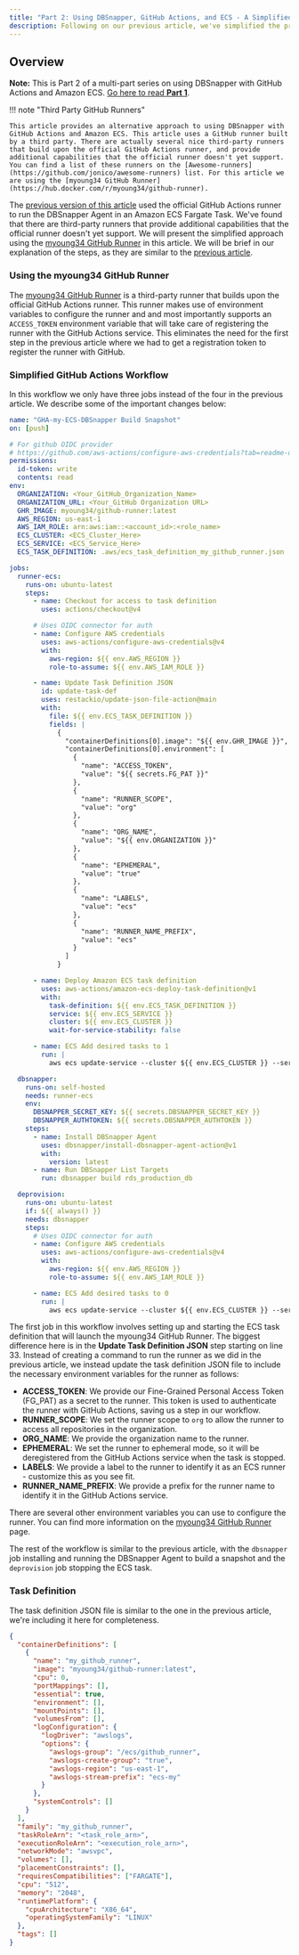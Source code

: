 ```yaml
---
title: "Part 2: Using DBSnapper, GitHub Actions, and ECS - A Simplified Approach"
description: Following on our previous article, we've simplified the process to use DBSnapper with GitHub Actions and ECS.
---
```


## Overview

**Note:** This is Part 2 of a multi-part series on using DBSnapper with GitHub Actions and Amazon ECS. [Go here to read **Part 1**](dbsnapper-github-actions-amazon-ecs.md).

<!-- prettier-ignore-start -->
!!! note "Third Party GitHub Runners"

    This article provides an alternative approach to using DBSnapper with GitHub Actions and Amazon ECS. This article uses a GitHub runner built by a third party. There are actually several nice third-party runners that build upon the official GitHub Actions runner, and provide additional capabilities that the official runner doesn't yet support. You can find a list of these runners on the [Awesome-runners](https://github.com/jonico/awesome-runners) list. For this article we are using the [myoung34 GitHub Runner](https://hub.docker.com/r/myoung34/github-runner).

<!-- prettier-ignore-end -->

The [previous version of this article](dbsnapper-github-actions-amazon-ecs.md) used the official GitHub Actions runner to run the DBSnapper Agent in an Amazon ECS Fargate Task. We've found that there are third-party runners that provide additional capabilities that the official runner doesn't yet support. We will present the simplified approach using the [myoung34 GitHub Runner](https://hub.docker.com/r/myoung34/github-runner) in this article. We will be brief in our explanation of the steps, as they are similar to the [previous article](dbsnapper-github-actions-amazon-ecs.md).

### Using the myoung34 GitHub Runner

The [myoung34 GitHub Runner](https://hub.docker.com/r/myoung34/github-runner) is a third-party runner that builds upon the official GitHub Actions runner. This runner makes use of environment variables to configure the runner and and most importantly supports an `ACCESS_TOKEN` environment variable that will take care of registering the runner with the GitHub Actions service. This eliminates the need for the first step in the previous article where we had to get a registration token to register the runner with GitHub.

### Simplified GitHub Actions Workflow

In this workflow we only have three jobs instead of the four in the previous article. We describe some of the important changes below:

```yaml title="Simplified GitHub Actions Workflow" linenums="1"
name: "GHA-my-ECS-DBSnapper Build Snapshot"
on: [push]

# For github OIDC provider
# https://github.com/aws-actions/configure-aws-credentials?tab=readme-ov-file#oidc
permissions:
  id-token: write
  contents: read
env:
  ORGANIZATION: <Your_GitHub_Organization_Name>
  ORGANIZATION_URL: <Your_GitHub Organization URL>
  GHR_IMAGE: myoung34/github-runner:latest
  AWS_REGION: us-east-1
  AWS_IAM_ROLE: arn:aws:iam::<account_id>:<role_name>
  ECS_CLUSTER: <ECS_Cluster_Here>
  ECS_SERVICE: <ECS_Service_Here>
  ECS_TASK_DEFINITION: .aws/ecs_task_definition_my_github_runner.json

jobs:
  runner-ecs:
    runs-on: ubuntu-latest
    steps:
      - name: Checkout for access to task definition
        uses: actions/checkout@v4

      # Uses OIDC connector for auth
      - name: Configure AWS credentials
        uses: aws-actions/configure-aws-credentials@v4
        with:
          aws-region: ${{ env.AWS_REGION }}
          role-to-assume: ${{ env.AWS_IAM_ROLE }}

      - name: Update Task Definition JSON
        id: update-task-def
        uses: restackio/update-json-file-action@main
        with:
          file: ${{ env.ECS_TASK_DEFINITION }}
          fields: |
            {
              "containerDefinitions[0].image": "${{ env.GHR_IMAGE }}",
              "containerDefinitions[0].environment": [
                {
                  "name": "ACCESS_TOKEN",
                  "value": "${{ secrets.FG_PAT }}"
                },
                {
                  "name": "RUNNER_SCOPE",
                  "value": "org"
                },
                {
                  "name": "ORG_NAME",
                  "value": "${{ env.ORGANIZATION }}"
                },
                {
                  "name": "EPHEMERAL",
                  "value": "true"
                },
                {
                  "name": "LABELS",
                  "value": "ecs"
                },
                {
                  "name": "RUNNER_NAME_PREFIX",
                  "value": "ecs"
                }
              ]
            }

      - name: Deploy Amazon ECS task definition
        uses: aws-actions/amazon-ecs-deploy-task-definition@v1
        with:
          task-definition: ${{ env.ECS_TASK_DEFINITION }}
          service: ${{ env.ECS_SERVICE }}
          cluster: ${{ env.ECS_CLUSTER }}
          wait-for-service-stability: false

      - name: ECS Add desired tasks to 1
        run: |
          aws ecs update-service --cluster ${{ env.ECS_CLUSTER }} --service ${{ env.ECS_SERVICE }} --desired-count 1

  dbsnapper:
    runs-on: self-hosted
    needs: runner-ecs
    env:
      DBSNAPPER_SECRET_KEY: ${{ secrets.DBSNAPPER_SECRET_KEY }}
      DBSNAPPER_AUTHTOKEN: ${{ secrets.DBSNAPPER_AUTHTOKEN }}
    steps:
      - name: Install DBSnapper Agent
        uses: dbsnapper/install-dbsnapper-agent-action@v1
        with:
          version: latest
      - name: Run DBSnapper List Targets
        run: dbsnapper build rds_production_db

  deprovision:
    runs-on: ubuntu-latest
    if: ${{ always() }}
    needs: dbsnapper
    steps:
      # Uses OIDC connector for auth
      - name: Configure AWS credentials
        uses: aws-actions/configure-aws-credentials@v4
        with:
          aws-region: ${{ env.AWS_REGION }}
          role-to-assume: ${{ env.AWS_IAM_ROLE }}

      - name: ECS Add desired tasks to 0
        run: |
          aws ecs update-service --cluster ${{ env.ECS_CLUSTER }} --service ${{ env.ECS_SERVICE }} --desired-count 0
```

The first job in this workflow involves setting up and starting the ECS task definition that will launch the myoung34 GitHub Runner. The biggest difference here is in the **Update Task Definition JSON** step starting on line 33. Instead of creating a command to run the runner as we did in the previous article, we instead update the task definition JSON file to include the necessary environment variables for the runner as follows:

- **ACCESS_TOKEN**: We provide our Fine-Grained Personal Access Token (FG_PAT) as a secret to the runner. This token is used to authenticate the runner with GitHub Actions, saving us a step in our workflow.
- **RUNNER_SCOPE**: We set the runner scope to `org` to allow the runner to access all repositories in the organization.
- **ORG_NAME**: We provide the organization name to the runner.
- **EPHEMERAL**: We set the runner to ephemeral mode, so it will be deregistered from the GitHub Actions service when the task is stopped.
- **LABELS**: We provide a label to the runner to identify it as an ECS runner - customize this as you see fit.
- **RUNNER_NAME_PREFIX**: We provide a prefix for the runner name to identify it in the GitHub Actions service.

There are several other environment variables you can use to configure the runner. You can find more information on the [myoung34 GitHub Runner](https://hub.docker.com/r/myoung34/github-runner) page.

The rest of the workflow is similar to the previous article, with the `dbsnapper` job installing and running the DBSnapper Agent to build a snapshot and the `deprovision` job stopping the ECS task.

### Task Definition

The task definition JSON file is similar to the one in the previous article, we're including it here for completeness.

```json title=".aws/ecs_task_definition_my_github_runner.json" linenums="1"
{
  "containerDefinitions": [
    {
      "name": "my_github_runner",
      "image": "myoung34/github-runner:latest",
      "cpu": 0,
      "portMappings": [],
      "essential": true,
      "environment": [],
      "mountPoints": [],
      "volumesFrom": [],
      "logConfiguration": {
        "logDriver": "awslogs",
        "options": {
          "awslogs-group": "/ecs/github_runner",
          "awslogs-create-group": "true",
          "awslogs-region": "us-east-1",
          "awslogs-stream-prefix": "ecs-my"
        }
      },
      "systemControls": []
    }
  ],
  "family": "my_github_runner",
  "taskRoleArn": "<task_role_arn>",
  "executionRoleArn": "<execution_role_arn>",
  "networkMode": "awsvpc",
  "volumes": [],
  "placementConstraints": [],
  "requiresCompatibilities": ["FARGATE"],
  "cpu": "512",
  "memory": "2048",
  "runtimePlatform": {
    "cpuArchitecture": "X86_64",
    "operatingSystemFamily": "LINUX"
  },
  "tags": []
}
```

